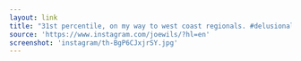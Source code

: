 ```yaml
---
layout: link
title: "31st percentile, on my way to west coast regionals. #delusional #fun @crossfitgames"
source: 'https://www.instagram.com/joewils/?hl=en'
screenshot: 'instagram/th-BgP6CJxjrSY.jpg'
---
```


